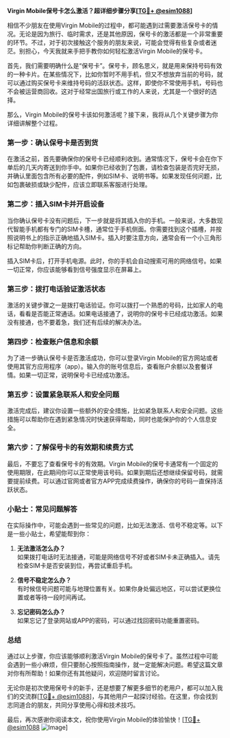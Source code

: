 **Virgin Mobile保号卡怎么激活？超详细步骤分享[[TG💪+ @esim1088](https://t.me/s/esim1088)]**

相信不少朋友在使用Virgin Mobile的过程中，都可能遇到过需要激活保号卡的情况。无论是因为旅行、临时需求，还是其他原因，保号卡的激活都是一个非常重要的环节。不过，对于初次接触这个服务的朋友来说，可能会觉得有些复杂或者迷茫。别担心，今天我就来手把手教你如何轻松激活Virgin Mobile的保号卡。

首先，我们需要明确什么是“保号卡”。保号卡，顾名思义，就是用来保持号码有效的一种卡片。在某些情况下，比如你暂时不用手机，但又不想放弃当前的号码，就可以通过购买保号卡来维持号码的活跃状态。这样，即使你不常使用手机，号码也不会被运营商回收。这对于经常出国旅行或工作的人来说，尤其是一个很好的选择。

那么，Virgin Mobile的保号卡该如何激活呢？接下来，我将从几个关键步骤为你详细讲解整个过程。

### 第一步：确认保号卡是否到货

在激活之前，首先要确保你的保号卡已经顺利收到。通常情况下，保号卡会在你下单后的几天内寄送到你手中。如果你已经收到了包裹，请检查包装是否完好无损，并确认里面包含所有必要的配件，例如SIM卡、说明书等。如果发现任何问题，比如包裹破损或缺少配件，应该立即联系客服进行处理。

### 第二步：插入SIM卡并开启设备

当你确认保号卡没有问题后，下一步就是将其插入你的手机。一般来说，大多数现代智能手机都有专门的SIM卡槽，通常位于手机侧面。你需要找到这个插槽，并按照说明书上的指示正确地插入SIM卡。插入时要注意方向，通常会有一个小三角形标记帮助你判断正确的方向。

插入SIM卡后，打开手机电源。此时，你的手机会自动搜索可用的网络信号。如果一切正常，你应该能够看到信号强度显示在屏幕上。

### 第三步：拨打电话验证激活状态

激活的关键步骤之一是拨打电话验证。你可以拨打一个熟悉的号码，比如家人的电话，看看是否能正常通话。如果电话接通了，说明你的保号卡已经成功激活。如果没有接通，也不要着急，我们还有后续的解决办法。

### 第四步：检查账户信息和余额

为了进一步确认保号卡是否激活成功，你可以登录Virgin Mobile的官方网站或者使用其官方应用程序（app）。输入你的账号信息后，查看账户余额以及套餐详情。如果一切正常，说明保号卡已经成功激活。

### 第五步：设置紧急联系人和安全问题

激活完成后，建议你设置一些额外的安全措施，比如紧急联系人和安全问题。这些措施可以帮助你在遇到紧急情况时快速获得帮助，同时也能保护你的个人信息安全。

### 第六步：了解保号卡的有效期和续费方式

最后，不要忘了查看保号卡的有效期。Virgin Mobile的保号卡通常有一个固定的使用期限，在此期间你可以正常使用该号码。如果到期后还想继续保留号码，就需要提前续费。可以通过官网或者官方APP完成续费操作，确保你的号码一直保持活跃状态。

### 小贴士：常见问题解答

在实际操作中，可能会遇到一些常见的问题，比如无法激活、信号不稳定等。以下是一些小贴士，希望能帮到你：

1. **无法激活怎么办？**  
   如果拨打电话时无法接通，可能是网络信号不好或者SIM卡未正确插入。请先检查SIM卡是否安装到位，再尝试重启手机。

2. **信号不稳定怎么办？**  
   有时候信号问题可能与地理位置有关。如果你身处偏远地区，可以尝试更换位置或者等待一段时间再试。

3. **忘记密码怎么办？**  
   如果忘记了登录网站或APP的密码，可以通过找回密码功能重置密码。

### 总结

通过以上步骤，你应该能够顺利激活Virgin Mobile的保号卡了。虽然过程中可能会遇到一些小麻烦，但只要耐心按照指南操作，就一定能解决问题。希望这篇文章对你有所帮助！如果你还有其他疑问，欢迎随时留言讨论。

无论你是初次使用保号卡的新手，还是想要了解更多细节的老用户，都可以加入我们的交流群[[TG💪+ @esim1088](https://t.me/s/esim1088)]，与其他用户一起探讨经验。在这里，你会找到志同道合的朋友，共同分享使用心得和技术技巧。

最后，再次感谢你阅读本文，祝你使用Virgin Mobile的体验愉快！[[TG💪+ @esim1088](https://t.me/s/esim1088) ![Image](https://i.postimg.cc/4NQfJmqS/Snipaste-2025-05-13-00-14-12.png)]